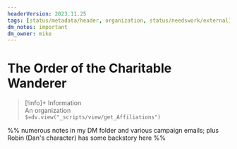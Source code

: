 ```yaml
---
headerVersion: 2023.11.25
tags: [status/metadata/header, organization, status/needswork/external]
dm_notes: important
dm_owner: mike
---
```

# The Order of the Charitable Wanderer
>[!info]+ Information  
> An organization  
> `$=dv.view("_scripts/view/get_Affiliations")`


%% numerous notes in my DM folder and various campaign emails; plus Robin (Dan's character) has some backstory here %%
